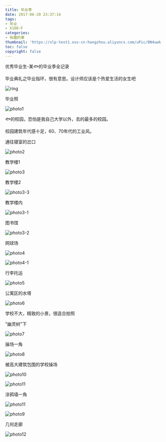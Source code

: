 ```yaml
---
title: 毕业季
date: 2017-06-20 23:37:14
tags: 
- 毕业
- X100-F
categories: 
- 有趣的事
thumbnail: 'https://xlp-test1.oss-cn-hangzhou.aliyuncs.com/uPic/8N4uwk.jpeg'
toc: false
copyright: false
---
```

优秀毕业生-某🐟的毕业季全记录

毕业典礼之毕业指环，很有意思。设计师应该是个热爱生活的女生吧

![ring](https://xlp-test1.oss-cn-hangzhou.aliyuncs.com/uPic/fkFo6x.jpeg)

毕业照

![photo1](https://xlp-test1.oss-cn-hangzhou.aliyuncs.com/uPic/Np9FHN.png)

🐟的校园，恐怕是我自己大学以外，去的最多的校园。

校园建筑年代感十足，60、70年代的工业风。

通往寝室的岔口

![photo2](https://xlp-test1.oss-cn-hangzhou.aliyuncs.com/uPic/I17Eys.jpeg)

教学楼1

![photo3](https://xlp-test1.oss-cn-hangzhou.aliyuncs.com/uPic/ouqe3x.jpeg)

教学楼2

![photo3-3](https://xlp-test1.oss-cn-hangzhou.aliyuncs.com/uPic/i4TIwx.jpeg)

教学楼内

![photo3-1](https://xlp-test1.oss-cn-hangzhou.aliyuncs.com/uPic/QKgxbt.jpeg)

图书馆

![photo3-2](https://xlp-test1.oss-cn-hangzhou.aliyuncs.com/uPic/srqvyb.jpeg)

网球场

![photo4](https://xlp-test1.oss-cn-hangzhou.aliyuncs.com/uPic/1hoyhv.jpeg)

![photo4-1](https://xlp-test1.oss-cn-hangzhou.aliyuncs.com/uPic/a8IV2R.jpeg)

行李托运

![photo5](https://xlp-test1.oss-cn-hangzhou.aliyuncs.com/uPic/F8VVPO.jpeg)

公寓区的水塔

![photo6](https://xlp-test1.oss-cn-hangzhou.aliyuncs.com/uPic/5cgYfC.jpeg)

学校不大，精致的小景，很适合拍照

"幽灵树"下

![photo7](https://xlp-test1.oss-cn-hangzhou.aliyuncs.com/uPic/4MpXIq.jpeg)

操场一角

![photo8](https://xlp-test1.oss-cn-hangzhou.aliyuncs.com/uPic/cHKipN.png)

被高大建筑包围的学校操场

![photo10](https://xlp-test1.oss-cn-hangzhou.aliyuncs.com/uPic/S3xBsJ.jpeg)

![photo11](https://xlp-test1.oss-cn-hangzhou.aliyuncs.com/uPic/2YO2x3.jpeg)

涂鸦墙一角

![photo11](https://xlp-test1.oss-cn-hangzhou.aliyuncs.com/uPic/iuNo4x.jpeg)

![photo9](https://xlp-test1.oss-cn-hangzhou.aliyuncs.com/uPic/vZ4E8j.jpeg)

几何走廊

![photo12](https://xlp-test1.oss-cn-hangzhou.aliyuncs.com/uPic/QplrxL.jpeg)
